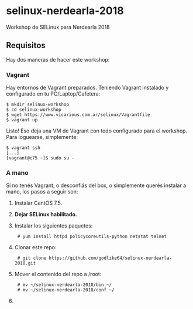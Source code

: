 # selinux-nerdearla-2018
Workshop de SELinux para Nerdearla 2018

## Requisitos

Hay dos maneras de hacer este workshop:

### Vagrant

Hay entornos de Vagrant preparados. Teniendo Vagrant instalado y configurado en tu PC/Laptop/Cafetera:

~~~
$ mkdir selinux-workshop
$ cd selinux-workshop
$ wget https://www.vicarious.com.ar/selinux/Vagrantfile
$ vagrant up
~~~

Listo! Eso deja una VM de Vagrant con todo configurado para el workshop. Para loguearse, simplemente:

~~~
$ vagrant ssh
[...]
[vagrant@c75 ~]$ sudo su -
~~~

### A mano

Si no tenés Vagrant, o desconfiás del box, o simplemente querés instalar a mano, los pasos a seguir son:

1. Instalar CentOS 7.5.
2. **Dejar SELinux habilitado.**
3. Instalar los siguientes paquetes:
    
        # yum install httpd policycoreutils-python netstat telnet
    
4. Clonar este repo:
    
        # git clone https://github.com/godlike64/selinux-nerdearla-2018.git
    
5. Mover el contenido del repo a /root:
    
        # mv ~/selinux-nerdearla-2018/bin ~/
        # mv ~/selinux-nerdearla-2018/conf ~/
    
6. 